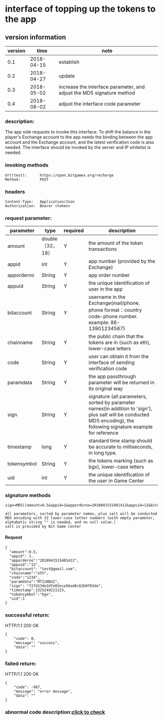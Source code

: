 # interface of topping up the tokens to the app

## version information
version | time |   note
-- | -- |   --
0.1 | 2018-04-15|establish
0.2|2018-04-27|update
0.3|2018-05-02|increase the interface parameter, and adjust the MD5 signature method
0.4|2018-08-02|adjust the interface code parameter	
### description:
The app side requests to invoke this interface. To shift the balance in the player's Exchange account to the app needs the binding between the app account and the Exchange account, and the latest verification code is also needed. The interface should be invoked by the server and IP whitelist is needed.


### invoking methods

``` 
Url(test):      https://open.bitgamex.org/recharge
Method:         POST

```
### headers

``` 
Content-Type:   Application/Json
Authorization:  Bearer <token>    

```
### request parameter:


 parameter           |     type        |required| description         
------------ |     -------------|--|         -----------
 amount |   double（32，18）    |Y|   the amount of the token transactions
 appid    |   int |Y|   app number (provided by the Exchange)
 apporderno    |   String  |Y|   app order number
 appuid   |   String  |Y|   the unique identification of user in the app
 bitaccount    | String    |Y| username in the Exchange(mail/phone, phone format：country code-phone number. example: 86-13901234567)
 chainname|String|Y| the public chain that the tokens are in (such as eth), lower-case letters
 code   |   String  |Y|   user can obtain it from the interface of sending verification code
 paramdata  |   String  |Y|   the app passthrough parameter will be returned in its original way
 sign     | String  |Y| signature (all parameters, sorted by parameter names(in addition to 'sign'), plus salt will be conducted MD5 encoding), the following signature example for reference
 timestamp|long|Y| standard time stamp should be accurate to milliseconds, in long type. 
 tokensymbol    |   String  |Y|   the tokens marking (such as bgx), lower-case letters
 uid|int|Y| the unique identification of the user in Game Center
 
### signature methods
 ```
 sign=MD5((amount=0.5&appid=1&apporderno=2018041515401412&appuid=12&bitaccount=test@gmail.com&chainname=eth&code=1234&paramdata=MTIzNDU2&timestamp=1525249211123&tokensymbol=bgx&uid=1)+salt).toLowerCase()
 
all parameters, sorted by parameter names, plus salt will be conducted MD5 encoding with 32 lower-case letter numbers (with empty parameter, alphabetic string "" is needed, and no null value.)
salt is provided by Bit Game Center
 ```

#### Request
  ```
 {
    "amount":0.5,
    "appid": 1,
    "apporderno":"2018041515401412",
    "appuid":"12",
    "bitaccount": "test@gmail.com",
    "chainname":"eth",
    "code":"1234",
    "paramdata":"MTIzNDU2",
    "sign": "f27d13de2d7e02eca56ad8c62b0703de",
    "timestamp":1525249211123,
    "tokensymbol":"bgx",
    "uid":1
 }
  ```

### successful return:
HTTP/1.1 200 OK
```
{
    "code": 0,
    "message": "success",
    "data": ""
}
```
### failed return:
HTTP/1.1 200 OK
```
{
    "code": -987,
    "message": "error message",
    "data": ""
}
```

### abnormal code description:[click to check](https://github.com/BitGameEN/OpenAPI/blob/master/BitGame%E6%B8%B8%E6%88%8F%E5%AF%B9%E6%8E%A5%E6%96%87%E6%A1%A3.md)
